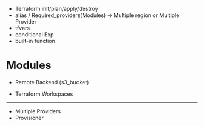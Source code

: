* Terraform init/plan/apply/destroy
* alias / Required_providers(Modules) => Multiple region or Multiple Provider
* tfvars
* conditional Exp
* built-in function

# Modules

* Remote Backend (s3_bucket)

* Terraform Workspaces
------------------------------------------------

* Multiple Providers
* Provisioner